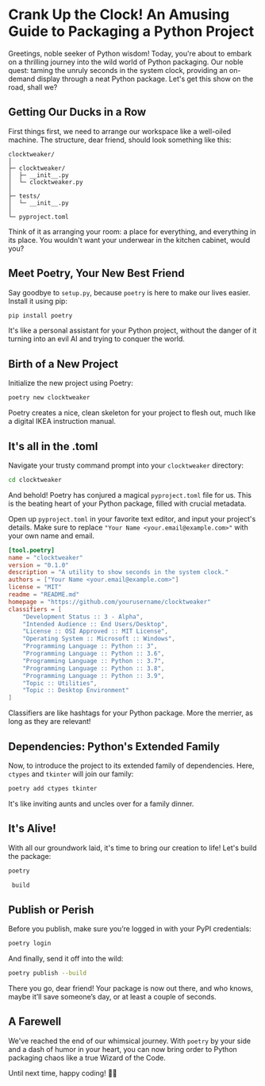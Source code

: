 # Crank Up the Clock! An Amusing Guide to Packaging a Python Project

Greetings, noble seeker of Python wisdom! Today, you're about to embark on a thrilling journey into the wild world of Python packaging. Our noble quest: taming the unruly seconds in the system clock, providing an on-demand display through a neat Python package. Let's get this show on the road, shall we?

## Getting Our Ducks in a Row

First things first, we need to arrange our workspace like a well-oiled machine. The structure, dear friend, should look something like this:

```plaintext
clocktweaker/
│
├─ clocktweaker/
│  ├─ __init__.py
│  └─ clocktweaker.py
│
├─ tests/
│  └─ __init__.py
│
└─ pyproject.toml
```

Think of it as arranging your room: a place for everything, and everything in its place. You wouldn't want your underwear in the kitchen cabinet, would you?

## Meet Poetry, Your New Best Friend

Say goodbye to `setup.py`, because `poetry` is here to make our lives easier. Install it using pip:

```bash
pip install poetry
```

It's like a personal assistant for your Python project, without the danger of it turning into an evil AI and trying to conquer the world.

## Birth of a New Project

Initialize the new project using Poetry:

```bash
poetry new clocktweaker
```

Poetry creates a nice, clean skeleton for your project to flesh out, much like a digital IKEA instruction manual.

## It's all in the .toml

Navigate your trusty command prompt into your `clocktweaker` directory:

```bash
cd clocktweaker
```

And behold! Poetry has conjured a magical `pyproject.toml` file for us. This is the beating heart of your Python package, filled with crucial metadata.

Open up `pyproject.toml` in your favorite text editor, and input your project's details. Make sure to replace `"Your Name <your.email@example.com>"` with your own name and email.

```toml
[tool.poetry]
name = "clocktweaker"
version = "0.1.0"
description = "A utility to show seconds in the system clock."
authors = ["Your Name <your.email@example.com>"]
license = "MIT"
readme = "README.md"
homepage = "https://github.com/yourusername/clocktweaker"
classifiers = [
    "Development Status :: 3 - Alpha",
    "Intended Audience :: End Users/Desktop",
    "License :: OSI Approved :: MIT License",
    "Operating System :: Microsoft :: Windows",
    "Programming Language :: Python :: 3",
    "Programming Language :: Python :: 3.6",
    "Programming Language :: Python :: 3.7",
    "Programming Language :: Python :: 3.8",
    "Programming Language :: Python :: 3.9",
    "Topic :: Utilities",
    "Topic :: Desktop Environment"
]
```

Classifiers are like hashtags for your Python package. More the merrier, as long as they are relevant!

## Dependencies: Python's Extended Family

Now, to introduce the project to its extended family of dependencies. Here, `ctypes` and `tkinter` will join our family:

```bash
poetry add ctypes tkinter
```

It's like inviting aunts and uncles over for a family dinner.

## It's Alive!

With all our groundwork laid, it's time to bring our creation to life! Let's build the package:

```bash
poetry

 build
```

## Publish or Perish

Before you publish, make sure you’re logged in with your PyPI credentials:

```bash
poetry login
```

And finally, send it off into the wild:

```bash
poetry publish --build
```

There you go, dear friend! Your package is now out there, and who knows, maybe it’ll save someone’s day, or at least a couple of seconds.

## A Farewell

We've reached the end of our whimsical journey. With `poetry` by your side and a dash of humor in your heart, you can now bring order to Python packaging chaos like a true Wizard of the Code.

Until next time, happy coding! 🎩✨

